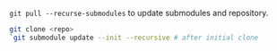 `git pull --recurse-submodules` to update submodules and repository.

```sh
git clone <repo>
`git submodule update --init --recursive # after initial clone
```